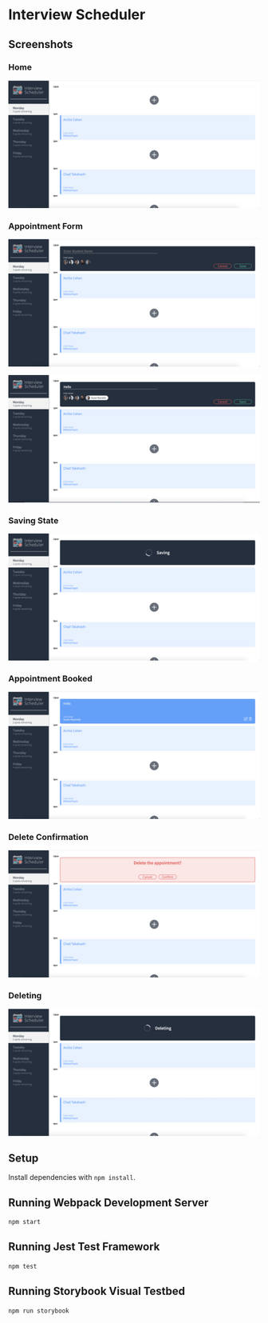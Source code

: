 # Interview Scheduler

## Screenshots

### Home
!["Screenshot of Homepage"](https://raw.githubusercontent.com/Snowflare/scheduler/master/docs/Initial.png)

### Appointment Form
!["Screenshot of Appointment Form"](https://raw.githubusercontent.com/Snowflare/scheduler/master/docs/appoinment-form.png)

!["Screenshot of Appoinment Form Continued"](https://raw.githubusercontent.com/Snowflare/scheduler/master/docs/appointment-form2.png)

### Saving State
!["Screenshot of Saving"](https://raw.githubusercontent.com/Snowflare/scheduler/master/docs/saving.png)

### Appointment Booked
!["Screenshot of Appointment Booked"](https://raw.githubusercontent.com/Snowflare/scheduler/master/docs/appoinment-booked.png)

### Delete Confirmation
!["Screenshot of Delete Confirmation"](https://raw.githubusercontent.com/Snowflare/scheduler/master/docs/delete-confirmation.png)

### Deleting
!["Screenshot of Deleting"](https://raw.githubusercontent.com/Snowflare/scheduler/master/docs/deleting.png)

## Setup

Install dependencies with `npm install`.

## Running Webpack Development Server

```sh
npm start
```

## Running Jest Test Framework

```sh
npm test
```

## Running Storybook Visual Testbed

```sh
npm run storybook
```
